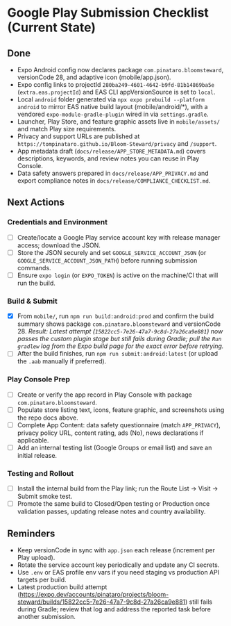 # Google Play Submission Checklist (Current State)

## Done
- Expo Android config now declares package `com.pinataro.bloomsteward`, versionCode 28, and adaptive icon (mobile/app.json).
- Expo config links to projectId `280ba249-4601-4642-b9fd-81b14869ba5e` (`extra.eas.projectId`) and EAS CLI appVersionSource is set to `local`.
- Local `android` folder generated via `npx expo prebuild --platform android` to mirror EAS native build layout (mobile/android/*), with a vendored `expo-module-gradle-plugin` wired in via `settings.gradle`.
- Launcher, Play Store, and feature graphic assets live in `mobile/assets/` and match Play size requirements.
- Privacy and support URLs are published at `https://tompinataro.github.io/Bloom-Steward/privacy` and `/support`.
- App metadata draft (`docs/release/APP_STORE_METADATA.md`) covers descriptions, keywords, and review notes you can reuse in Play Console.
- Data safety answers prepared in `docs/release/APP_PRIVACY.md` and export compliance notes in `docs/release/COMPLIANCE_CHECKLIST.md`.

## Next Actions

### Credentials and Environment
- [ ] Create/locate a Google Play service account key with release manager access; download the JSON.
- [ ] Store the JSON securely and set `GOOGLE_SERVICE_ACCOUNT_JSON` (or `GOOGLE_SERVICE_ACCOUNT_JSON_PATH`) before running submission commands.
- [ ] Ensure `expo login` (or `EXPO_TOKEN`) is active on the machine/CI that will run the build.

### Build & Submit
- [x] From `mobile/`, run `npm run build:android:prod` and confirm the build summary shows package `com.pinataro.bloomsteward` and versionCode 28. _Result: Latest attempt (`15822cc5-7e26-47a7-9c8d-27a26ca9e881`) now passes the custom plugin stage but still fails during Gradle; pull the `Run gradlew` log from the Expo build page for the exact error before retrying._
- [ ] After the build finishes, run `npm run submit:android:latest` (or upload the `.aab` manually if preferred).

### Play Console Prep
- [ ] Create or verify the app record in Play Console with package `com.pinataro.bloomsteward`.
- [ ] Populate store listing text, icons, feature graphic, and screenshots using the repo docs above.
- [ ] Complete App Content: data safety questionnaire (match `APP_PRIVACY`), privacy policy URL, content rating, ads (No), news declarations if applicable.
- [ ] Add an internal testing list (Google Groups or email list) and save an initial release.

### Testing and Rollout
- [ ] Install the internal build from the Play link; run the Route List → Visit → Submit smoke test.
- [ ] Promote the same build to Closed/Open testing or Production once validation passes, updating release notes and country availability.

## Reminders
- Keep versionCode in sync with `app.json` each release (increment per Play upload).
- Rotate the service account key periodically and update any CI secrets.
- Use `.env` or EAS profile env vars if you need staging vs production API targets per build.
- Latest production build attempt (https://expo.dev/accounts/pinataro/projects/bloom-steward/builds/15822cc5-7e26-47a7-9c8d-27a26ca9e881) still fails during Gradle; review that log and address the reported task before another submission.
